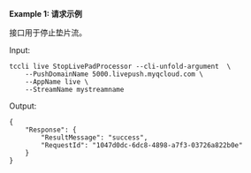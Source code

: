 **Example 1: 请求示例**

接口用于停止垫片流。

Input: 

```
tccli live StopLivePadProcessor --cli-unfold-argument  \
    --PushDomainName 5000.livepush.myqcloud.com \
    --AppName live \
    --StreamName mystreamname
```

Output: 
```
{
    "Response": {
        "ResultMessage": "success",
        "RequestId": "1047d0dc-6dc8-4898-a7f3-03726a822b0e"
    }
}
```

